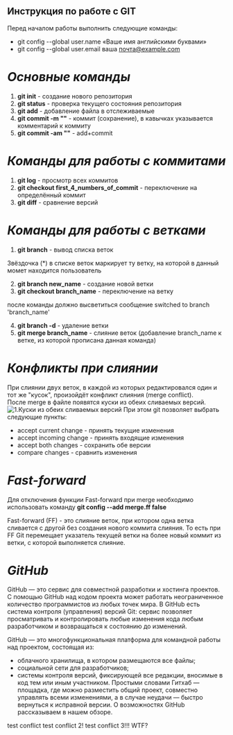 ## Инструкция по работе с GIT
Перед началом работы выполнить следующие команды: 
* git config --global user.name «Ваше имя английскими буквами»
* git config --global user.email ваша почта@example.com 

# *Основные команды*
1. **git init** - создание нового репозитория
2. **git status** - проверка текущего состояния репозитория
3. **git add** - добавление файла в отслеживаемые
4. **git commit -m ""** - коммит (сохранение), в кавычках указывается комментарий к коммиту
5. **git commit -am ""** - add+commit

# *Команды для работы с коммитами*
1. **git log** - просмотр всех коммитов
2. **git checkout first_4_numbers_of_commit** - переключение на определённый коммит
3. **git diff** - сравнение версий

# *Команды для работы с ветками*
1. **git branch** - вывод списка веток

Звёздочка (*) в списке веток маркирует ту ветку, на которой в данный момет находится пользователь

2. **git branch new_name** - создание новой ветки
3. **git checkout branch_name** - переключение на ветку

после команды должно высветиться сообщение switched to branch 'branch_name' 

4. **git branch -d** - удаление ветки
5. **git merge branch_name** - слияние веток (добавление branch_name к ветке, из которой прописана данная команда)

# *Конфликты при слиянии*
При слиянии двух веток, в каждой из которых редактировался один и тот же "кусок", произойдёт конфликт слияния (merge conflict).  
После merge в файле появятся куски из обеих сливаемых версий.
![1.Куски из обеих сливаемых версий](merge-conflict-in-vscode.png)
При этом git позволяет выбрать следующие пункты:
* accept current change - принять текущие изменения
* accept incoming change - принять входящие изменения
* accept both changes - сохранить обе версии
* compare changes - сравнить изменения

# *Fast-forward*
Для отключения функции Fast-forward при merge необходимо использовать команду **git config --add merge.ff false**

Fast-forward (FF) - это слияние веток, при котором одна ветка сливается с другой без создания нового коммита слияния. То есть при FF Git перемещает указатель текущей ветки на более новый коммит из ветки, с которой выполняется слияние.

# *GitHub*
GitHub — это сервис для совместной разработки и хостинга проектов. C помощью GitHub над кодом проекта может работать неограниченное количество программистов из любых точек мира. В GitHub есть система контроля (управления) версий Git: сервис позволяет просматривать и контролировать любые изменения кода любым разработчиком и возвращаться к состоянию до изменений.

GitHub — это многофункциональная платформа для командной работы над проектом, состоящая из:
* облачного хранилища, в котором размещаются все файлы;
* социальной сети для разработчиков;
* системы контроля версий, фиксирующей все редакции, вносимые в код тем или иным участником.
Простыми словами Гитхаб — площадка, где можно разместить общий проект, совместно управлять всеми изменениями, а в случае неудачи — быстро вернуться к исправной версии. О возможностях GitHub рассказываем в нашем обзоре.

test conflict
test conflict 2!
test conflict 3!!! WTF?
